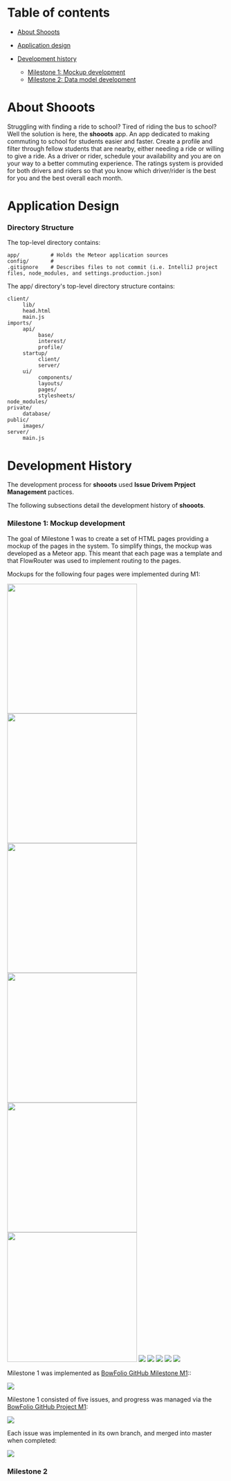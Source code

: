 # Table of contents

* [About Shooots](#about-shooots)
* [Application design](#application-design)

* [Development history](#development-history)
  * [Milestone 1: Mockup development](#milestone-1-mockup-development)
  * [Milestone 2: Data model development](#milestone-2-data-model-development)
  

# About Shooots 

Struggling with finding a ride to school? Tired of riding the bus to school? Well the solution is here, the **__shooots__** app. An app dedicated to making commuting to school for students easier and faster. Create a profile and filter through fellow students that are nearby, either needing a ride or willing to give a ride. As a driver or rider, schedule your availability and you are on your way to a better commuting experience. The ratings system is provided for both drivers and riders so that you know which driver/rider is the best for you and the best overall each month.

# Application Design

### Directory Structure

The top-level directory contains:
```
app/          # Holds the Meteor application sources
config/       #
.gitignore    # Describes files to not commit (i.e. IntelliJ project files, node_modules, and settings.production.json)
```

The app/ directory's top-level directory structure contains:
```
client/
     lib/
     head.html
     main.js
imports/
     api/
          base/
          interest/
          profile/
     startup/
          client/
          server/
     ui/
          components/
          layouts/
          pages/
          stylesheets/
node_modules/
private/
     database/
public/
     images/
server/
     main.js
```

# Development History

The development process for **__shooots__** used **Issue Drivem Prpject Management** pactices.

The following subsections detail the development history of **__shooots__**.

### Milestone 1: Mockup development

The goal of Milestone 1 was to create a set of HTML pages providing a mockup of the pages in the system. To simplify things, the mockup was developed as a Meteor app. This meant that each page was a template and that FlowRouter was used to implement routing to the pages. 

Mockups for the following four pages were implemented during M1:

<img width="300px" src="images/landing-page.png"/> <img width="300px" src="images/landing-page(2).png"/>
<img width="300px" src="images/landing-page(3).png"/>
<img width="300px" src="images/landing-page(4).png"/>
<img width="300px" src="images/landing-page(5).png"/>
<img width="300px" src="images/landing-page(6).png"/>
<img src="images/home-page.png"/>
<img src="images/update-profile-m1.png"/>
<img src="images/filter-page.JPG"/>
<img src="images/schedule-page.png"/>
<img src="images/rating-page.JPG"/>


Milestone 1 was implemented as [BowFolio GitHub Milestone M1](https://github.com/bowfolios/bowfolios/milestone/1)::

![](images/m1-milestone.png)


Milestone 1 consisted of five issues, and progress was managed via the [BowFolio GitHub Project M1](https://github.com/bowfolios/bowfolios/projects/1):

![](images/m1-project.png)

Each issue was implemented in its own branch, and merged into master when completed:

![](images/m1-branch-graph.png)

### Milestone 2














